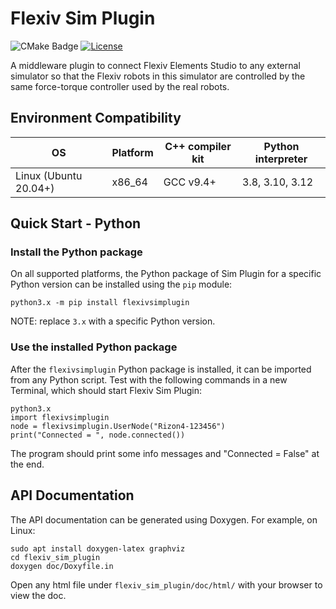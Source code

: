 # Flexiv Sim Plugin

![CMake Badge](https://github.com/flexivrobotics/flexiv_sim_plugin/actions/workflows/cmake.yml/badge.svg)
[![License](https://img.shields.io/badge/License-Apache%202.0-blue.svg)](https://www.apache.org/licenses/LICENSE-2.0.html)

A middleware plugin to connect Flexiv Elements Studio to any external simulator so that the Flexiv robots in this simulator are controlled by the same force-torque controller used by the real robots.

## Environment Compatibility

| **OS**                | **Platform** | **C++ compiler kit** | **Python interpreter** |
| --------------------- | ------------ | -------------------- | ---------------------- |
| Linux (Ubuntu 20.04+) | x86_64       | GCC v9.4+            | 3.8, 3.10, 3.12        |

## Quick Start - Python

### Install the Python package

On all supported platforms, the Python package of Sim Plugin for a specific Python version can be installed using the `pip` module:

    python3.x -m pip install flexivsimplugin

NOTE: replace `3.x` with a specific Python version.

### Use the installed Python package

After the ``flexivsimplugin`` Python package is installed, it can be imported from any Python script. Test with the following commands in a new Terminal, which should start Flexiv Sim Plugin:

    python3.x
    import flexivsimplugin
    node = flexivsimplugin.UserNode("Rizon4-123456")
    print("Connected = ", node.connected())

The program should print some info messages and "Connected = False" at the end.

## API Documentation

The API documentation can be generated using Doxygen. For example, on Linux:

    sudo apt install doxygen-latex graphviz
    cd flexiv_sim_plugin
    doxygen doc/Doxyfile.in

Open any html file under ``flexiv_sim_plugin/doc/html/`` with your browser to view the doc.
